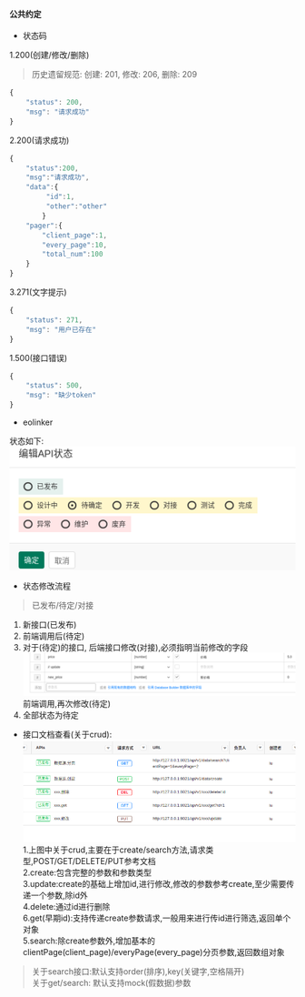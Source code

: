 #### 公共约定

- 状态码  

1.200(创建/修改/删除)  
>历史遗留规范: 创建: 201, 修改: 206, 删除: 209  
```js
{
    "status": 200,
    "msg": "请求成功"
}
```
2.200(请求成功)
```js
{   
    "status":200,
    "msg":"请求成功",
    "data":{
         "id":1,
         "other":"other"
        }
    "pager":{
        "client_page":1,
        "every_page":10,
        "total_num":100
    }    
}
```
3.271(文字提示)
```js
{
    "status": 271,
    "msg": "用户已存在"
}
```
1.500(接口错误)  
```js
{
    "status": 500,
    "msg": "缺少token"
}
```

- eolinker  

状态如下:  
![状态](../img/eolinker_status.png)  

- 状态修改流程  
> 已发布/待定/对接  

1. 新接口(已发布)  
2. 前端调用后(待定)  
3. 对于(待定)的接口, 后端接口修改(对接),必须指明当前修改的字段  
![状态变更](../img/eolinker_status_update.png)  
前端调用,再次修改(待定)  
4. 全部状态为待定    

- 接口文档查看(关于crud):  
![api图片](../img/api.png)  
1.上图中关于crud,主要在于create/search方法,请求类型,POST/GET/DELETE/PUT参考文档  
2.create:包含完整的参数和参数类型  
3.update:create的基础上增加id,进行修改,修改的参数参考create,至少需要传递一个参数,除id外  
4.delete:通过id进行删除  
6.get(早期id):支持传递create参数请求,一般用来进行传id进行筛选,返回单个对象  
5.search:除create参数外,增加基本的clientPage(client_page)/everyPage(every_page)分页参数,返回数组对象  

> 关于search接口:默认支持order(排序),key(关键字,空格隔开)  
> 关于get/search: 默认支持mock(假数据)参数  